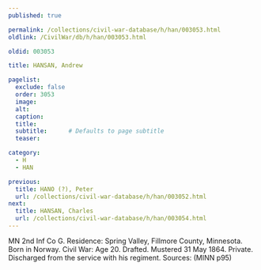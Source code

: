 ```yaml
---
published: true

permalink: /collections/civil-war-database/h/han/003053.html
oldlink: /CivilWar/db/h/han/003053.html

oldid: 003053

title: HANSAN, Andrew

pagelist:
  exclude: false
  order: 3053
  image: 
  alt:
  caption:
  title:
  subtitle:      # Defaults to page subtitle
  teaser:

category: 
  - H 
  - HAN

previous:
  title: HANO (?), Peter
  url: /collections/civil-war-database/h/han/003052.html  
next:
  title: HANSAN, Charles
  url: /collections/civil-war-database/h/han/003054.html   
---
```

MN 2nd Inf Co G. Residence: Spring Valley, Fillmore County, Minnesota. Born in Norway. Civil War: Age 20. Drafted. Mustered 31 May 1864. Private. Discharged from the service with his regiment. Sources: (MINN p95)
